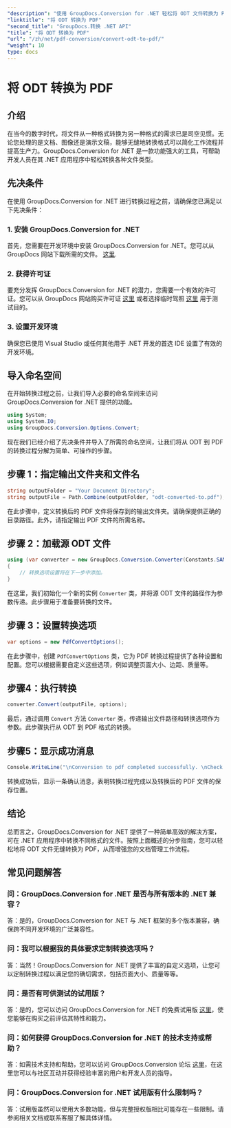 ```yaml
---
"description": "使用 GroupDocs.Conversion for .NET 轻松将 ODT 文件转换为 PDF。轻松简化您的文档管理工作流程。"
"linktitle": "将 ODT 转换为 PDF"
"second_title": "GroupDocs.转换 .NET API"
"title": "将 ODT 转换为 PDF"
"url": "/zh/net/pdf-conversion/convert-odt-to-pdf/"
"weight": 10
type: docs
---
```

# 将 ODT 转换为 PDF

## 介绍
在当今的数字时代，将文件从一种格式转换为另一种格式的需求已是司空见惯。无论您处理的是文档、图像还是演示文稿，能够无缝地转换格式可以简化工作流程并提高生产力。GroupDocs.Conversion for .NET 是一款功能强大的工具，可帮助开发人员在其 .NET 应用程序中轻松转换各种文件类型。
## 先决条件
在使用 GroupDocs.Conversion for .NET 进行转换过程之前，请确保您已满足以下先决条件：
### 1. 安装 GroupDocs.Conversion for .NET
首先，您需要在开发环境中安装 GroupDocs.Conversion for .NET。您可以从 GroupDocs 网站下载所需的文件。 [这里](https://releases。groupdocs.com/conversion/net/).
### 2. 获得许可证
要充分发挥 GroupDocs.Conversion for .NET 的潜力，您需要一个有效的许可证。您可以从 GroupDocs 网站购买许可证 [这里](https://purchase.groupdocs.com/buy) 或者选择临时驾照 [这里](https://purchase.groupdocs.com/temporary-license/) 用于测试目的。
### 3. 设置开发环境
确保您已使用 Visual Studio 或任何其他用于 .NET 开发的首选 IDE 设置了有效的开发环境。

## 导入命名空间
在开始转换过程之前，让我们导入必要的命名空间来访问 GroupDocs.Conversion for .NET 提供的功能。
```csharp
using System;
using System.IO;
using GroupDocs.Conversion.Options.Convert;
```

现在我们已经介绍了先决条件并导入了所需的命名空间，让我们将从 ODT 到 PDF 的转换过程分解为简单、可操作的步骤。
## 步骤 1：指定输出文件夹和文件名
```csharp
string outputFolder = "Your Document Directory";
string outputFile = Path.Combine(outputFolder, "odt-converted-to.pdf");
```
在此步骤中，定义转换后的 PDF 文件将保存到的输出文件夹。请确保提供正确的目录路径。此外，请指定输出 PDF 文件的所需名称。
## 步骤 2：加载源 ODT 文件
```csharp
using (var converter = new GroupDocs.Conversion.Converter(Constants.SAMPLE_ODT))
{
    // 转换选项设置将在下一步中添加。
}
```
在这里，我们初始化一个新的实例 `Converter` 类，并将源 ODT 文件的路径作为参数传递。此步骤用于准备要转换的文件。
## 步骤 3：设置转换选项
```csharp
var options = new PdfConvertOptions();
```
在此步骤中，创建 `PdfConvertOptions` 类，它为 PDF 转换过程提供了各种设置和配置。您可以根据需要自定义这些选项，例如调整页面大小、边距、质量等。
## 步骤4：执行转换
```csharp
converter.Convert(outputFile, options);
```
最后，通过调用 `Convert` 方法 `Converter` 类，传递输出文件路径和转换选项作为参数。此步骤执行从 ODT 到 PDF 格式的转换。
## 步骤5：显示成功消息
```csharp
Console.WriteLine("\nConversion to pdf completed successfully. \nCheck output in {0}", outputFolder);
```
转换成功后，显示一条确认消息，表明转换过程完成以及转换后的 PDF 文件的保存位置。

## 结论
总而言之，GroupDocs.Conversion for .NET 提供了一种简单高效的解决方案，可在 .NET 应用程序中转换不同格式的文件。按照上面概述的分步指南，您可以轻松地将 ODT 文件无缝转换为 PDF，从而增强您的文档管理工作流程。
## 常见问题解答
### 问：GroupDocs.Conversion for .NET 是否与所有版本的 .NET 兼容？
答：是的，GroupDocs.Conversion for .NET 与 .NET 框架的多个版本兼容，确保跨不同开发环境的广泛兼容性。
### 问：我可以根据我的具体要求定制转换选项吗？
答：当然！GroupDocs.Conversion for .NET 提供了丰富的自定义选项，让您可以定制转换过程以满足您的确切需求，包括页面大小、质量等等。
### 问：是否有可供测试的试用版？
答：是的，您可以访问 GroupDocs.Conversion for .NET 的免费试用版 [这里](https://releases.groupdocs.com/)，使您能够在购买之前评估其特性和能力。
### 问：如何获得 GroupDocs.Conversion for .NET 的技术支持或帮助？
答：如需技术支持和帮助，您可以访问 GroupDocs.Conversion 论坛 [这里](https://forum.groupdocs.com/c/conversion/11)，在这里您可以与社区互动并获得经验丰富的用户和开发人员的指导。
### 问：GroupDocs.Conversion for .NET 试用版有什么限制吗？
答：试用版虽然可以使用大多数功能，但与完整授权版相比可能存在一些限制。请参阅相关文档或联系客服了解具体详情。